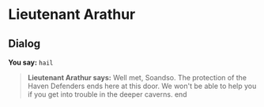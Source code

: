 # Lieutenant Arathur
## Dialog

**You say:** `hail`



>**Lieutenant Arathur says:** Well met, Soandso.  The protection of the Haven Defenders ends here at this door.  We won't be able to help you if you get into trouble in the deeper caverns.
end
